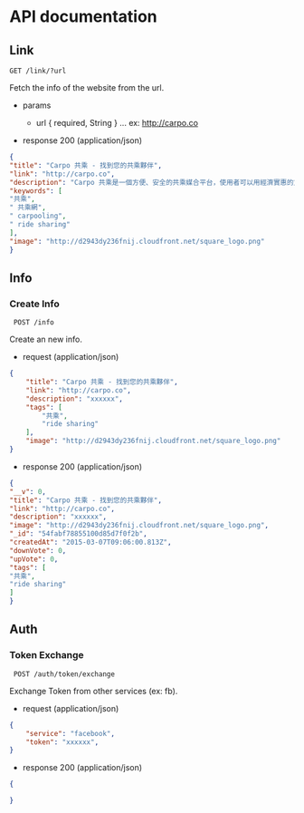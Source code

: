 # API documentation

## Link
`GET /link/?url`

Fetch the info of the website from the url.

- params 
	- url { required, String } ... ex: http://carpo.co

- response 200 (application/json)

```json
{
"title": "Carpo 共乘 - 找到您的共乘夥伴",
"link": "http://carpo.co",
"description": "Carpo 共乘是一個方便、安全的共乘媒合平台，使用者可以用經濟實惠的方式找到一起搭車的夥伴，相互評價的功能更讓共乘更安全有保障。共乘不但可以省油錢、省交通費，更可以對地球環保盡一份心力。馬上用 Facebook 快速登入，一起來 Carpo 共乘找到您的共乘夥伴吧！",
"keywords": [
"共乘",
" 共乘網",
" carpooling",
" ride sharing"
],
"image": "http://d2943dy236fnij.cloudfront.net/square_logo.png"
}
```

## Info
### Create Info
` POST /info`

Create an new info.

- request (application/json)
```json
{
	"title": "Carpo 共乘 - 找到您的共乘夥伴",
	"link": "http://carpo.co",
	"description": "xxxxxx",
	"tags": [
		"共乘",
		"ride sharing"
	],
	"image": "http://d2943dy236fnij.cloudfront.net/square_logo.png"
}
```

- response 200 (application/json)
```json
{
"__v": 0,
"title": "Carpo 共乘 - 找到您的共乘夥伴",
"link": "http://carpo.co",
"description": "xxxxxx",
"image": "http://d2943dy236fnij.cloudfront.net/square_logo.png",
"_id": "54fabf78855100d85d7f0f2b",
"createdAt": "2015-03-07T09:06:00.813Z",
"downVote": 0,
"upVote": 0,
"tags": [
"共乘",
"ride sharing"
]
}
```

## Auth
### Token Exchange
` POST /auth/token/exchange`

Exchange Token from other services (ex: fb).

- request (application/json)
```json
{
	"service": "facebook",
	"token": "xxxxxx",
}
```

- response 200 (application/json)
```json
{

}
```